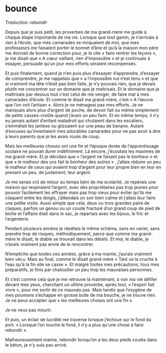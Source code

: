 # bounce

*Traduction: rebondir*

Depuis que je suis petit, les proverbes de ma grand-mère me guide à chaque étape importante de ma vie.  Lorsque que tout gamin, je n’arrivais à rien à l’école, que mes camarades se moquaient de moi, que mes professeurs me faisaient porter le bonnet d’âne et qu’à la maison mon père me donnait de bonne correction pour, je le cite « faire rentrer les leçons », je me disait que « A cœur vaillant, rien d’impossible » et je continuais à essayer, persuadé qu’un jour mes efforts seraient récompensés. 

Et puis finalement, quand je n’en puis plus d’essayer d’apprendre, d’essayer de comprendre, je me rappelais que « a l’impossible nul n’est tenu » et que si vraiment ma tête n’était pas bien faite, je n’y pouvais rien, que je devais plutôt me concentrer sur un domaine que je maitrisais. Et le domaine que je maîtrisais par-dessus tout c’est celui de me venger, de faire mal à mes camarades d’école. Et comme le disait ma grand-mère, c’est « A l’œuvre que l’on voit l’artisan ». Alors je ne ménageai pas mes efforts. Je ne manquais alors plus d’argent de poche, de devoir fait ou même simplement de petits casses-croûte quand j’avais un peu faim. Et en même temps, il n’y eu jamais autant d’enfant maladroit qui chutaient dans les escaliers, s’emmêlait les jambes ou glissaient sur une peau de banane. Autant d’excuses qu’inventaient mes adorables camarades pour ne pas avoir à dire à leurs parents que je les avais roués de coup. 

Mais les meilleures choses ont une fin et l’époque dorée de l’apprentissage scolaire ne pouvait durer  indéfiniment. Là encore, j’écoutais les maximes de ma grand-mère. Et je décidais que « l’argent ne faisant pas le bonheur » et que « le malheur des uns fait le bonheur des autres » , j’allais réduire un peu le malheur de ceux qui avaient trop d’argent pour leur propre bien en leur en prenant un peu, de justement, leur argent. 

Je me serais crû de retour au temps béni de ma scolarité. Je repérais une maison qui respiraient l’argent, avec des propriétaires pas trop jeunes pour pouvoir facilement les effrayer mais pas trop vieux pour éviter qu’ils me claquent entre les doigts, j’attendais un soir bien calme et j’allais leur faire une petite visite. Aussi simple que cela, deux ou trois grandes paire de claques, parfois un genou ou un coude fracturé d’un grand coup de pied de biche et l’affaire était dans le sac, je repartais avec les bijoux, le fric et l’argenterie. 

Pendant plusieurs années je répétais le même schéma, sans en varier, sans prendre trop de risques, méthodiquement, parce que comme ma grand-mère le disait, le diable se trouvait dans les détails. Et moi, le diable, je n’avais vraiment pas envie de le rencontrer. 

N’empêche que toutes ces années, grâce à ma mamie, j’aurais vraiment bien vécu. Mais au final, comme le disait grand-mère « Tant va la cruche à l’eau qu’à la fin elle se casse ». Et malgré toutes mes précautions, tous mes préparatifs, je finis par chatouiller un peu trop les mauvaises personnes. 

Et c’est comme cela que je me retrouve là maintenant, à voir ma vie défiler devant mes yeux, cherchant un ultime proverbe, après tout, « l’espoir fait vivre », pour me sortir de ce mauvais pas. Mais tandis que l’oxygène de mes poumons s’échappe en grosse bulle de ma bouche, je ne trouve rien. Je ne peux accepter que « les meilleures choses ont une fin ». 

Je ne veux pas mourir. 

Et puis, un éclair de lucidité me traverse lorsque j’échoue sur le fond du port. « Lorsque l’on touche le fond, il n’y a plus qu’une chose à faire rebondir ».

Malheureusement mamie, rebondir lorsqu’on a les deux pieds coulés dans le béton, je n’y suis pas arrivé. 
